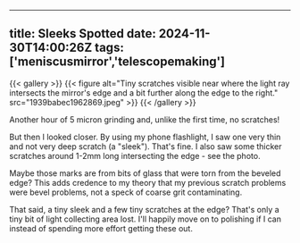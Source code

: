 
---
title: Sleeks Spotted
date: 2024-11-30T14:00:26Z
tags: ['meniscusmirror','telescopemaking']
---

{{< gallery >}}
{{< figure alt="Tiny scratches visible near where the light ray intersects the mirror's edge and a bit further along the edge to the right." src="1939babec1962869.jpeg" >}}
{{< /gallery >}}

Another hour of 5 micron grinding and, unlike the first time, no scratches! 

But then I looked closer. By using my phone flashlight, I saw one very thin and not very deep scratch (a "sleek"). That's fine. I also saw some thicker scratches around 1-2mm long intersecting the edge - see the photo. 

Maybe those marks are from bits of glass that were torn from the beveled edge? This adds credence to my theory that my previous scratch problems were bevel problems, not a speck of coarse grit contaminating.

That said, a tiny sleek and a few tiny scratches at the edge? That's only a tiny bit of light collecting area lost. I'll happily move on to polishing if I can instead of spending more effort getting these out.
